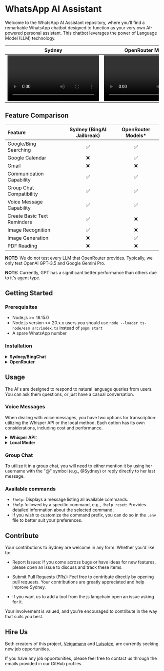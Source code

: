 # WhatsApp AI Assistant

Welcome to the WhatsApp AI Assistant repository, where you'll find a remarkable WhatsApp chatbot designed to function as your very own AI-powered personal assistant. This chatbot leverages the power of Language Model (LLM) technology.


|                                                 Sydney                                                 | OpenRouter Models* |
| :----------------------------------------------------------------------------------------------------: | :----------------: |
| <video src="https://github.com/WAppAI/assistant/assets/50471205/5d300910-099d-4ceb-9f87-0852389a4c5b"> |  <video  src="https://github.com/WAppAI/assistant/assets/50471205/e8e8aabe-9ef7-4e3e-b0dc-156071c425f8">    |

## Feature Comparison

| Feature                     | Sydney (BingAI Jailbreak) | OpenRouter Models* |
| :-------------------------- | :-----------------------: | :----------------: |
| Google/Bing Searching       |             ✅             |         ✅          |
| Google Calendar             |             ❌             |         ✅          |
| Gmail                       |             ❌             |         ❌          |
| Communication Capability    |             ✅             |         ✅          |
| Group Chat Compatibility    |             ✅             |         ✅          |
| Voice Message Capability    |             ✅             |         ✅          |
| Create Basic Text Reminders |             ✅             |         ❌          |
| Image Recognition           |             ✅             |         ❌          |
| Image Generation            |             ❌             |         ✅          |
| PDF Reading                 |             ❌             |         ❌          |

**NOTE:** We do not test every LLM that OpenRouter provides. Typically, we only test OpenAI GPT-3.5 and Google Gemini Pro.

**NOTE:** Currently, GPT has a significant better performance than others due to it's agent type.

## Getting Started

### Prerequisites

- Node.js >= 18.15.0
- Node.js version >= 20.x.x users you should use `node --loader ts-node/esm src/index.ts` instead of `pnpm start`
- A spare WhatsApp number 

### Installation

<details>
<summary><b>Sydney/BingChat</b></summary>
<br>

1. Clone this repository

```
git clone https://github.com/WAppAI/assistant.git
```

2. Install the dependencies

```
pnpm install
```

3. Rename [.env.example](../master/.env.example) to `.env`

```
cp .env.example .env
```

4. Login with your Bing account and edit `.env`'s `BING_COOKIES` environment variable to the cookies string from [bing.com](https://bing.com). For detailed instructions [here](https://github.com/danny-avila/LibreChat/issues/370#issuecomment-1560382302).

   **NOTE:** Occasionally, you might encounter an error stating, `User needs to solve CAPTCHA to continue.` To resolve this issue, please solve the captcha [here]https://www.bing.com/turing/captcha/challenge, while logged in with the same account associated with your BING_COOKIES.

5. Read and fill in the remaining information in the `.env` file.

6. Run 

```
pnpm build
```

7. Start the bot

```
pnpm start
```

8. Connect your WhatsApp account to the bot by scanning the generated QR Code in the CLI.

9. Send a message to your WhatsApp account to start a conversation with Sydney!

</details>

<details>
<summary><b>OpenRouter</b></summary>
<br>

1. Clone this repository

```
git clone https://github.com/WAppAI/assistant.git
```

2. Install the dependencies

```
pnpm install
```

3. Rename [.env.example](../master/.env.example) to `.env`

```
cp .env.example .env
```

4. Read and fill in the remaining information in the `.env` file.

5.  Instructions on how to use langchain tools like Google Calendar and search will be in the `.env`

6. Run 

```
pnpm build
```

6. Start the bot

```
pnpm start
```

7. Connect your WhatsApp account to the bot by scanning the generated QR Code in the CLI.

8. Send a message to your WhatsApp account to start a conversation with the bot!

</details>

## Usage

The AI's are designed to respond to natural language queries from users. You can ask them questions, or just have a casual conversation.

### Voice Messages

When dealing with voice messages, you have two options for transcription: utilizing the Whisper API or the local method. Each option has its own considerations, including cost and performance.

<details>
<summary><strong>Whisper API:</strong></summary>

   - **Cost:** Utilizing the Whisper API incurs a cost of US$0.06 per 10 minutes of audio.
   - **Setup:**
     1. Obtain an OpenAI API key and place it in the `.env` file under the `OPENAI_API_KEY` variable.
     2. Set `TRANSCRIPTION_ENABLED` to `"true"` and `TRANSCRIPTION_METHOD` to `"whisper-api"`. While setting a language in `TRANSCRIPTION_LANGUAGE` is not mandatory, it is recommended for better performance.
</details>
<details>
<summary><strong>Local Mode:</strong></summary>

   - **Cost:** The local method is free but may be slower and less precise.
   - **Setup:**
     1. Download a model of your choice from [here](https://huggingface.co/ggerganov/whisper.cpp/tree/main). Download any `.bin` file and place it in the `./whisper/models` folder.
     2. Modify the `.env` file by changing `TRANSCRIPTION_ENABLED` to `"true"`, `TRANSCRIPTION_METHOD` to `"local"`, and `"TRANSCRIPTION_MODEL"` with the name of the model you downloaded. While setting a language in `TRANSCRIPTION_LANGUAGE` is not mandatory, it is recommended for better performance.
</details>

### Group Chat

To utilize it in a group chat, you will need to either mention it by using her username with the "@" symbol (e.g., @Sydney) or reply directly to her last message.

### Available commands

- `!help`: Displays a message listing all available commands.
- `!help` followed by a specific command, e.g., `!help reset`: Provides detailed information about the selected command.
- If you wish to customize the command prefix, you can do so in the `.env` file to better suit your preferences.

## Contribute

Your contributions to Sydney are welcome in any form. Whether you'd like to:

- Report Issues: If you come across bugs or have ideas for new features, please open an issue to discuss and track these items.

- Submit Pull Requests (PRs): Feel free to contribute directly by opening pull requests. Your contributions are greatly appreciated and help improve Sydney.

- If you want us to add a tool from the js langchain open an issue asking for it.

Your involvement is valued, and you're encouraged to contribute in the way that suits you best.

## Hire Us

Both creators of this project, [Veigamann](https://github.com/veigamann) and [Luisotee](https://github.com/Luisotee), are currently seeking new job opportunities.

If you have any job opportunities, please feel free to contact us through the emails provided in our GitHub profiles.
